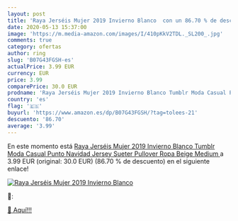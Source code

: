 ```yaml
---
layout: post
title: 'Raya Jerséis Mujer 2019 Invierno Blanco  con un 86.70 % de descuento'
date: 2020-05-13 15:37:00
image: 'https://m.media-amazon.com/images/I/410pKkV2TDL._SL200_.jpg'
comments: true
category: ofertas
author: ring
slug: 'B07G43FGSH-es'
actualPrice: 3.99 EUR
currency: EUR
price: 3.99
comparePrice: 30.0 EUR
prodname: 'Raya Jerséis Mujer 2019 Invierno Blanco Tumblr Moda Casual Punto Navidad Jersey Sueter Pullover Ropa  Beige  Medium '
country: 'es'
flag: '🇪🇸'
buyurl: 'https://www.amazon.es/dp/B07G43FGSH/?tag=tolees-21'
descuento: '86.70'
average: '3.99'
---
```


En este momento está [Raya Jerséis Mujer 2019 Invierno Blanco Tumblr Moda Casual Punto Navidad Jersey Sueter Pullover Ropa  Beige  Medium ](https://www.amazon.es/dp/B07G43FGSH/?tag=tolees-21) a 3.99 EUR (original: 30.0 EUR) (86.70 %  de descuento) en el siguiente enlace!

[![Raya Jerséis Mujer 2019 Invierno Blanco ](https://m.media-amazon.com/images/I/410pKkV2TDL._SL200_.jpg)](https://www.amazon.es/dp/B07G43FGSH/?tag=tolees-21)

🔎:


[🛒 Aquí!!!](https://www.amazon.es/dp/B07G43FGSH/?tag=tolees-21)
